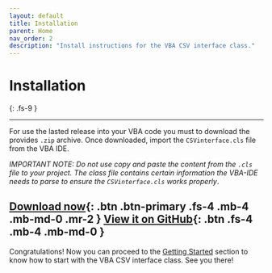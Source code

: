 ```yaml
---
layout: default
title: Installation
parent: Home
nav_order: 2
description: "Install instructions for the VBA CSV interface class."
---
```


# Installation
{: .fs-9 }

---

For use the lasted release into your VBA code you must to download the provides `.zip` archive. Once downloaded, import the `CSVinterface.cls` file from the VBA IDE. 
 
*IMPORTANT NOTE: Do not use copy and paste the content from the `.cls`  file  to your project. The class file contains certain information the VBA-IDE needs to parse to ensure the `CSVinterface.cls` works properly*.

[Download now](https://github.com/ws-garcia/VBA-CSV-interface/releases/tag/v1.0.1){: .btn .btn-primary .fs-4 .mb-4 .mb-md-0 .mr-2 } [View it on GitHub](https://github.com/ws-garcia/VBA-CSV-interface){: .btn .fs-4 .mb-4 .mb-md-0 }
---

Congratulations! Now you can proceed to the [Getting Started](https://ws-garcia.github.io/VBA-CSV-interface/home/getting_started.html) section to know how to start with the VBA CSV interface class. See you there!
